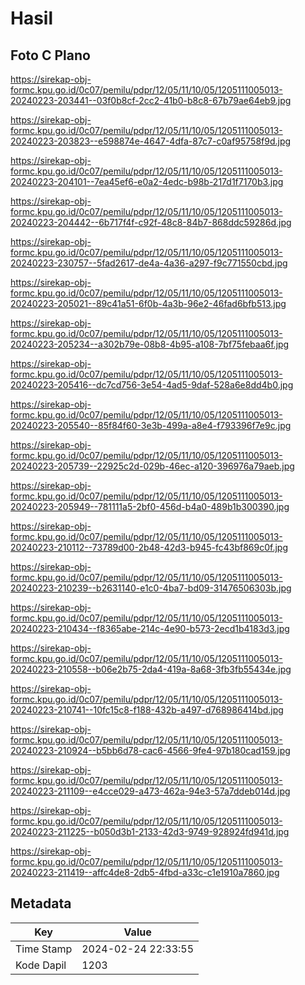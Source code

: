# Hasil

## Foto C Plano

https://sirekap-obj-formc.kpu.go.id/0c07/pemilu/pdpr/12/05/11/10/05/1205111005013-20240223-203441--03f0b8cf-2cc2-41b0-b8c8-67b79ae64eb9.jpg

https://sirekap-obj-formc.kpu.go.id/0c07/pemilu/pdpr/12/05/11/10/05/1205111005013-20240223-203823--e598874e-4647-4dfa-87c7-c0af95758f9d.jpg

https://sirekap-obj-formc.kpu.go.id/0c07/pemilu/pdpr/12/05/11/10/05/1205111005013-20240223-204101--7ea45ef6-e0a2-4edc-b98b-217d1f7170b3.jpg

https://sirekap-obj-formc.kpu.go.id/0c07/pemilu/pdpr/12/05/11/10/05/1205111005013-20240223-204442--6b717f4f-c92f-48c8-84b7-868ddc59286d.jpg

https://sirekap-obj-formc.kpu.go.id/0c07/pemilu/pdpr/12/05/11/10/05/1205111005013-20240223-230757--5fad2617-de4a-4a36-a297-f9c771550cbd.jpg

https://sirekap-obj-formc.kpu.go.id/0c07/pemilu/pdpr/12/05/11/10/05/1205111005013-20240223-205021--89c41a51-6f0b-4a3b-96e2-46fad6bfb513.jpg

https://sirekap-obj-formc.kpu.go.id/0c07/pemilu/pdpr/12/05/11/10/05/1205111005013-20240223-205234--a302b79e-08b8-4b95-a108-7bf75febaa6f.jpg

https://sirekap-obj-formc.kpu.go.id/0c07/pemilu/pdpr/12/05/11/10/05/1205111005013-20240223-205416--dc7cd756-3e54-4ad5-9daf-528a6e8dd4b0.jpg

https://sirekap-obj-formc.kpu.go.id/0c07/pemilu/pdpr/12/05/11/10/05/1205111005013-20240223-205540--85f84f60-3e3b-499a-a8e4-f793396f7e9c.jpg

https://sirekap-obj-formc.kpu.go.id/0c07/pemilu/pdpr/12/05/11/10/05/1205111005013-20240223-205739--22925c2d-029b-46ec-a120-396976a79aeb.jpg

https://sirekap-obj-formc.kpu.go.id/0c07/pemilu/pdpr/12/05/11/10/05/1205111005013-20240223-205949--781111a5-2bf0-456d-b4a0-489b1b300390.jpg

https://sirekap-obj-formc.kpu.go.id/0c07/pemilu/pdpr/12/05/11/10/05/1205111005013-20240223-210112--73789d00-2b48-42d3-b945-fc43bf869c0f.jpg

https://sirekap-obj-formc.kpu.go.id/0c07/pemilu/pdpr/12/05/11/10/05/1205111005013-20240223-210239--b2631140-e1c0-4ba7-bd09-31476506303b.jpg

https://sirekap-obj-formc.kpu.go.id/0c07/pemilu/pdpr/12/05/11/10/05/1205111005013-20240223-210434--f8365abe-214c-4e90-b573-2ecd1b4183d3.jpg

https://sirekap-obj-formc.kpu.go.id/0c07/pemilu/pdpr/12/05/11/10/05/1205111005013-20240223-210558--b06e2b75-2da4-419a-8a68-3fb3fb55434e.jpg

https://sirekap-obj-formc.kpu.go.id/0c07/pemilu/pdpr/12/05/11/10/05/1205111005013-20240223-210741--10fc15c8-f188-432b-a497-d768986414bd.jpg

https://sirekap-obj-formc.kpu.go.id/0c07/pemilu/pdpr/12/05/11/10/05/1205111005013-20240223-210924--b5bb6d78-cac6-4566-9fe4-97b180cad159.jpg

https://sirekap-obj-formc.kpu.go.id/0c07/pemilu/pdpr/12/05/11/10/05/1205111005013-20240223-211109--e4cce029-a473-462a-94e3-57a7ddeb014d.jpg

https://sirekap-obj-formc.kpu.go.id/0c07/pemilu/pdpr/12/05/11/10/05/1205111005013-20240223-211225--b050d3b1-2133-42d3-9749-928924fd941d.jpg

https://sirekap-obj-formc.kpu.go.id/0c07/pemilu/pdpr/12/05/11/10/05/1205111005013-20240223-211419--affc4de8-2db5-4fbd-a33c-c1e1910a7860.jpg


## Metadata

| Key        | Value               |
| ---------- | ------------------- |
| Time Stamp | 2024-02-24 22:33:55 |
| Kode Dapil | 1203                |



